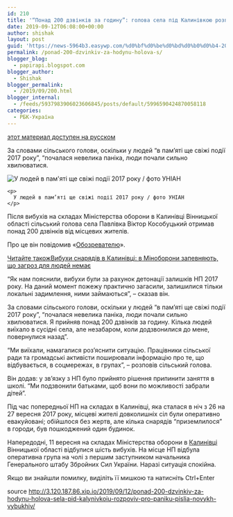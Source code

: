 ```yaml
---
id: 210
title: '“Понад 200 дзвінків за годину”: голова села під Калинівкою розповів про паніку після нових вибухів'
date: 2019-09-12T06:08:00+00:00
author: shishak
layout: post
guid: 'https://news-5964b3.easywp.com/%d0%bf%d0%be%d0%bd%d0%b0%d0%b4-200-%d0%b4%d0%b7%d0%b2%d1%96%d0%bd%d0%ba%d1%96%d0%b2-%d0%b7%d0%b0-%d0%b3%d0%be%d0%b4%d0%b8%d0%bd%d1%83-%d0%b3%d0%be%d0%bb%d0%be%d0%b2%d0%b0-%d1%81/'
permalink: /ponad-200-dzvinkiv-za-hodynu-holova-s/
blogger_blog:
  - papirapi.blogspot.com
blogger_author:
  - Shishak
blogger_permalink:
  - /2019/09/200.html
blogger_internal:
  - /feeds/5937983906023606845/posts/default/5996590424870058118
categories:
  - РБК-Україна
---
```

<a href="https://www.unian.net/society/10682451-bolee-200-zvonkov-za-chas-glava-sela-pod-kalinovkoy-rasskazal-o-panike-posle-novyh-vzryvov.html" rel="alternate" hreflang="ru">этот материал доступен на русском</a>

За словами сільського голови, оскільки у людей “в пам’яті ще свіжі події 2017 року”, “почалася невелика паніка, люди почали сильно хвилюватися.

<div readability="62.309114927345">
  <div readability="7">
    <img alt="У людей в пам&#039;яті ще свіжі події 2017 року / фото УНІАН" src="https://images.unian.net/photos/2017_09/1506759045-6057.jpg?0.00631477059179697" title="У людей в пам&#039;яті ще свіжі події 2017 року / фото УНІАН" /></p> 
    
    <p>
      У людей в пам’яті ще свіжі події 2017 року / фото УНІАН
    </p>
  </div>
  
  <p>
    Після вибухів на складах Міністерства оборони в&nbsp;Калинівці&nbsp;Вінницької області сільський голова села Павлівка Віктор Кособуцький отримав понад 200 дзвінків від місцевих жителів.
  </p>
  
  <p>
    Про це він повідомив «<a href="https://www.obozrevatel.com/ukr/crime/bilshe-200-dzvinkiv-glava-sela-pid-kalinivkoyu-rozpoviv-pro-paniku-cherez-vibuhi.htm" target="_blank" rel="noopener noreferrer">Обозревателю</a>».
  </p>
  
  <p>
    <a target="_blank" data-src="https://images.unian.net/photos/2018_10/thumb_files/205_205_1539072041-2520.JPG" href="https://www.unian.ua/incidents/10681482-vibuhi-snaryadiv-v-kalinivci-v-minoboroni-zapevnyayut-shcho-zagroz-dlya-lyudey-nemaye.html?utm_source=unian&utm_medium=related_news&utm_campaign=related_news_in_post" rel="noopener noreferrer"><span>Читайте також</span><span>Вибухи снарядів в Калинівці: в Міноборони запевняють, що загроз для людей немає</span></a>
  </p>
  
  <p>
    “Як нам пояснили, вибухи були за рахунок детонації залишків&nbsp;НП 2017 року. На даний момент пожежу практично загасили, залишилися тільки локальні задимлення, ними займаються”, – сказав він.
  </p>
  
  <p>
    За словами сільського голови, оскільки у людей “в пам’яті ще свіжі події 2017 року”, “почалася невелика паніка, люди почали сильно хвилюватися. Я прийняв понад 200 дзвінків за годину. Кілька людей виїхало в сусідні села, але незабаром, коли додзвонилися до мене, повернулися назад”.
  </p>
  
  <p>
    “Ми виїхали, намагалися роз’яснити ситуацію. Працівники сільської ради та громадські активісти поширювали інформацію про те, що відбувається, в соцмережах, в групах”, – розповів сільський голова.
  </p>
  
  <p>
    Він додав: у зв’язку з НП було прийнято рішення припинити заняття в школі. “Ми подзвонили батьками, щоб вони по можливості забрали дітей”.
  </p>
  
  <p>
    Під час попередньої НП на складах в Калинівці, яка сталася в ніч з 26 на 27 вересня 2017 року, місцеві жителі довколишніх сіл були оперативно евакуйовані; обійшлося без жертв, але кілька снарядів “приземлилося” в городи, був пошкоджений один будинок.
  </p>
  
  <p>
    Напередодні, 11 вересня на складах Міністерства оборони в <a data-src="https://images.unian.net/photos/2019_09/thumb_files/205_205_1568204688-8800.jpg" href="https://www.unian.ua/incidents/10681713-pozhezha-na-arsenali-v-kalinivci-genshtab-oprilyudniv-foto-z-miscya-podiy.html" target="_blank" rel="noopener noreferrer">Калинівці</a> Вінницької області&nbsp;відбулися шість вибухів. На місце НП відбула оперативна група на чолі з першим заступником начальника Генерального штабу Збройних Сил України. Наразі ситуація спокійна.
  </p>
</div>

Якщо ви знайшли помилку, видiлiть її мишкою та натисніть Ctrl+Enter

source <http://3.120.187.86.xip.io/2019/09/12/ponad-200-dzvinkiv-za-hodynu-holova-sela-pid-kalynivkoiu-rozpoviv-pro-paniku-pislia-novykh-vybukhiv/>